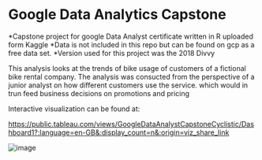 # Google Data Analytics Capstone

*Capstone project for google Data Analyst certificate written in R uploaded form Kaggle
*Data is not included in this repo but can be found on gcp as a free data set.
*Version used for this project was the 2018 Divvy

This analysis looks at the trends of bike usage of customers of a fictional bike rental company.
The analysis was consucted from the perspective of a junior analyst on how different customers use the service.
which would in trun feed business decisions on promotions and pricing

Interactive visualization can be found at:

https://public.tableau.com/views/GoogleDataAnalystCapstoneCyclistic/Dashboard1?:language=en-GB&:display_count=n&:origin=viz_share_link

![image](https://user-images.githubusercontent.com/98694147/163200023-fd6a4a62-ba58-4e2a-bf52-1bd268a63ce2.png)
